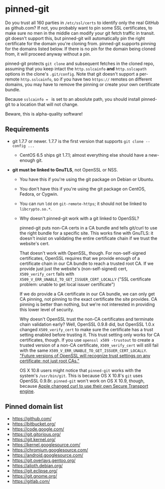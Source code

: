 # pinned-git

Do you trust all 160 parties in `/etc/ssl/certs` to identify only the real GitHub as github.com?  If not, you probably want to pin some SSL certificates, to make sure no men in the middle can modify your git fetch traffic in transit.  git doesn't support this, but pinned-git will automatically pin the right certificate for the domain you're cloning from.  pinned-git supports pinning for the domains listed below.  If there is no pin for the domain being cloned from, it will proceed anyway without a pin.

pinned-git protects `git clone` and subsequent fetches in the cloned repo, assuming that you keep intact the `http.sslcainfo` **and** `http.sslcapath` options in the clone's `.git/config`.  Note that git doesn't support a per-remote `http.sslcainfo`, so if you have two `https://` remotes on different domains, you may have to remove the pinning or create your own certificate bundle.

Because `sslcainfo = ` is set to an absolute path, you should install pinned-git to a location that will not change.

Beware, this is alpha-quality software!


## Requirements

*	git 1.7.7 or newer.  1.7.7 is the first version that supports `git clone --config ...`

	*	CentOS 6.5 ships git 1.7.1; almost everything else should have a new-enough git.

*	**git must be linked to GnuTLS**, not OpenSSL or NSS.

	*	You have this if you're using the git package on Debian or Ubuntu.

	*	You don't have this if you're using the git package on CentOS, Fedora, or Cygwin.

	*	You can run `ldd` on `git-remote-https`; it should not be linked to `libcrypto.so.*`.

	*	Why doesn't pinned-git work with a git linked to OpenSSL?

		pinned-git puts non-CA certs in a CA bundle and tells git/curl to use the right bundle for a specific site.  This works fine with GnuTLS: it doesn't insist on validating the entire certificate chain if we trust the website's cert.

		That doesn't work with OpenSSL, though.  For non-self-signed certificates, OpenSSL requires that we provide enough of a certificate chain in our CA bundle to reach a trusted root CA.  If we provide just just the website's (non-self-signed) cert, `X509_verify_cert` fails with `X509_V_ERR_UNABLE_TO_GET_ISSUER_CERT_LOCALLY` ("SSL certificate problem: unable to get local issuer certificate")

		If we do provide a CA certificate in our CA bundle, we can only get CA pinning, not pinning to the exact certificate the site provides.  CA pinning is better than nothing, but we're not interested in providing this lower level of security.

		Why doesn't OpenSSL trust the non-CA certificates and terminate chain validation early?  Well, OpenSSL 0.9.8 did, but OpenSSL 1.0.x changed `X509_verify_cert` to make sure the certificate has a trust setting enabled before trusting it.  This trust setting only works for CA certificates, though.  If you use `openssl x509 -trustout` to create a trusted version of a non-CA certificate, `X509_verify_cert` will still fail with the same `X509_V_ERR_UNABLE_TO_GET_ISSUER_CERT_LOCALLY`.  ["Future versions of OpenSSL will recognize trust settings on any certificate: not just root CAs."](https://www.openssl.org/docs/apps/x509.html#TRUST_SETTINGS)

		OS X 10.8 users might notice that `pinned-git` works with the system's `/usr/bin/git`.  This is because OS X 10.8's `git` uses OpenSSL 0.9.8r.  `pinned-git` won't work on OS X 10.9, though, because [Apple changed curl to use their own Secure Transport engine](http://curl.haxx.se/mail/archive-2013-10/0036.html).


## Pinned domain list

* https://github.com/
* https://bitbucket.org/
* https://code.google.com/
* https://git.gitorious.org/
* https://git.kernel.org/
* https://kernel.googlesource.com/
* https://chromium.googlesource.com/
* https://android.googlesource.com/
* https://git.overlays.gentoo.org/
* https://alioth.debian.org/
* https://git.eclipse.org/
* https://git.gnome.org/
* https://gitlab.com/
